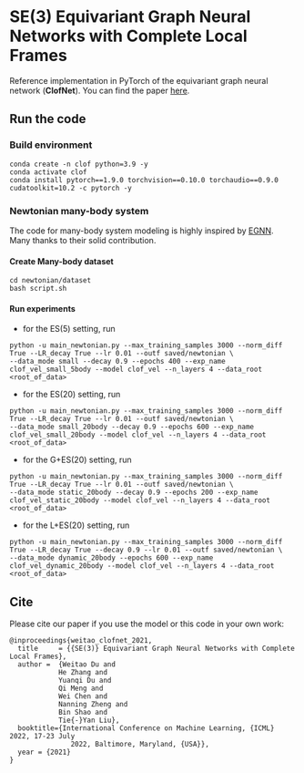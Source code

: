 # SE(3) Equivariant Graph Neural Networks with Complete Local Frames

Reference implementation in PyTorch of the equivariant graph neural network (**ClofNet**). You can find the paper [here](https://arxiv.org/abs/2110.14811). 

## Run the code

### Build environment
```   
conda create -n clof python=3.9 -y
conda activate clof
conda install pytorch==1.9.0 torchvision==0.10.0 torchaudio==0.9.0 cudatoolkit=10.2 -c pytorch -y
```

### Newtonian many-body system

The code for many-body system modeling is highly inspired by [EGNN](https://github.com/vgsatorras/egnn). Many thanks to their solid contribution.
#### Create Many-body dataset
```
cd newtonian/dataset
bash script.sh
```

#### Run experiments
* for the ES(5) setting, run
```
python -u main_newtonian.py --max_training_samples 3000 --norm_diff True --LR_decay True --lr 0.01 --outf saved/newtonian \
--data_mode small --decay 0.9 --epochs 400 --exp_name clof_vel_small_5body --model clof_vel --n_layers 4 --data_root <root_of_data>
```
* for the ES(20) setting, run
```
python -u main_newtonian.py --max_training_samples 3000 --norm_diff True --LR_decay True --lr 0.01 --outf saved/newtonian \
--data_mode small_20body --decay 0.9 --epochs 600 --exp_name clof_vel_small_20body --model clof_vel --n_layers 4 --data_root <root_of_data>
```
* for the G+ES(20) setting, run
```
python -u main_newtonian.py --max_training_samples 3000 --norm_diff True --LR_decay True --lr 0.01 --outf saved/newtonian \
--data_mode static_20body --decay 0.9 --epochs 200 --exp_name clof_vel_static_20body --model clof_vel --n_layers 4 --data_root <root_of_data>
```
* for the L+ES(20) setting, run
```
python -u main_newtonian.py --max_training_samples 3000 --norm_diff True --LR_decay True --decay 0.9 --lr 0.01 --outf saved/newtonian \
--data_mode dynamic_20body --epochs 600 --exp_name clof_vel_dynamic_20body --model clof_vel --n_layers 4 --data_root <root_of_data>
```

## Cite
Please cite our paper if you use the model or this code in your own work:
```
@inproceedings{weitao_clofnet_2021,
  title     = {{SE(3)} Equivariant Graph Neural Networks with Complete Local Frames},
  author =  {Weitao Du and
            He Zhang and
            Yuanqi Du and
            Qi Meng and
            Wei Chen and
            Nanning Zheng and
            Bin Shao and
            Tie{-}Yan Liu},
  booktitle={International Conference on Machine Learning, {ICML} 2022, 17-23 July
               2022, Baltimore, Maryland, {USA}},
  year = {2021}
}
```